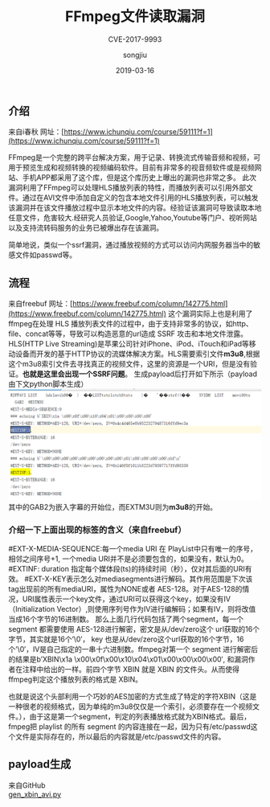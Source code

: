 ﻿---
layout:     post
title:      FFmpeg文件读取漏洞
subtitle:   CVE-2017-9993
date:       2019-03-16
author:     songjiu
header-img: img/post-bg-ios9-web.jpg
catalog: true
tags:
    - 漏洞
---
## 介绍
来自i春秋
网址：[https://www.ichunqiu.com/course/59111?f=1](https://www.ichunqiu.com/course/59111?f=1)

FFmpeg是一个完整的跨平台解决方案，用于记录、转换流式传输音频和视频，可用于预览生成和视频转换的视频编码软件。目前有非常多的视音频软件或是视频网站、手机APP都采用了这个库，但是这个库历史上曝出的漏洞也非常之多。
此次漏洞利用了FFmpeg可以处理HLS播放列表的特性，而播放列表可以引用外部文件。通过在AVI文件中添加自定义的包含本地文件引用的HLS播放列表，可以触发该漏洞并在该文件播放过程中显示本地文件的内容。经验证该漏洞可导致读取本地任意文件，危害较大.经研究人员验证,Google,Yahoo,Youtube等门户、视听网站以及支持流转码服务的业务已被爆出存在该漏洞。

简单地说，类似一个ssrf漏洞，通过播放视频的方式可以访问内网服务器当中的敏感文件如passwd等。

## 流程
来自freebuf
网址：[https://www.freebuf.com/column/142775.html](https://www.freebuf.com/column/142775.html)
这个漏洞实际上也是利用了ffmpeg在处理 HLS 播放列表文件的过程中，由于支持非常多的协议，如http、file、concat等等，导致可以构造恶意的url造成 SSRF 攻击和本地文件泄露。
HLS(HTTP Live Streaming)是苹果公司针对iPhone、iPod、iTouch和iPad等移动设备而开发的基于HTTP协议的流媒体解决方案。HLS需要索引文件**m3u8**,根据这个m3u8索引文件去寻找真正的视频文件，这里的资源是一个URI，但是没有验证。**也就是这里会出现一个SSRF问题**。
生成payload后打开如下所示（payload由下文python脚本生成）
![](/img/ff1.jpg)
其中的GAB2为嵌入字幕的开始位，而EXTM3U则为**m3u8**的开始。

### 介绍一下上面出现的标签的含义（来自freebuf）

#EXT-X-MEDIA-SEQUENCE:每一个media URI 在 PlayList中只有唯一的序号，相邻之间序号+1, 一个media URI并不是必须要包含的，如果没有，默认为0。
#EXTINF:  duration 指定每个媒体段(ts)的持续时间（秒），仅对其后面的URI有效。
#EXT-X-KEY表示怎么对mediasegments进行解码。其作用范围是下次该tag出现前的所有mediaURI，属性为NONE或者 AES-128。对于AES-128的情况，URI属性表示一个key文件，通过URI可以获得这个key，如果没有IV（Initialization Vector）,则使用序列号作为IV进行编解码；如果有IV，则将改值当成16个字节的16进制数。
那么上面几行代码包括了两个segment，每一个 segment 都需要使用 AES-128进行解密，密文是从/dev/zero这个 url获取的16个字节，其实就是16个’\0′， key 也是从/dev/zero这个url获取的16个字节，16个’\0′，IV是自己指定的一串十六进制数。ffmpeg对第一个 segment 进行解密后的结果是b’XBIN\x1a \x00\x0f\x00\x10\x04\x01\x00\x00\x00\x00′, 和漏洞作者在注释中给出的一样。前四个字节 XBIN 就是 XBIN 的文件头。从而使得ffmpeg判定这个播放列表的格式是 XBIN。

也就是说这个头部利用一个巧妙的AES加密的方式生成了特定的字符XBIN（这是一种很老的视频格式，因为单纯的m3u8仅仅是一个索引，必须要存在一个视频文件。），由于这是第一个segment，判定的列表播放格式就为XBIN格式。最后，fmpeg把 playlist 的所有 segment 的内容连接在一起，因为只有/etc/passwd这个文件是实际存在的，所以最后的内容就是/etc/passwd文件的内容。

## payload生成
来自GitHub  
[gen_xbin_avi.py](https://github.com/neex/ffmpeg-avi-m3u-xbin/blob/master/gen_xbin_avi.py)
